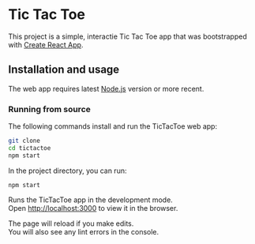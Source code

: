 # Tic Tac Toe

This project is a simple, interactie Tic Tac Toe app that was bootstrapped with [Create React App](https://github.com/facebook/create-react-app).

## Installation and usage

The web app requires latest [Node.js](https://nodejs.org/) version or more recent.

### Running from source

The following commands install and run the TicTacToe web app:

```sh
git clone 
cd tictactoe
npm start
```

In the project directory, you can run:

`npm start`

Runs the TicTacToe app in the development mode.\
Open [http://localhost:3000](http://localhost:3000) to view it in the browser.

The page will reload if you make edits.\
You will also see any lint errors in the console.
